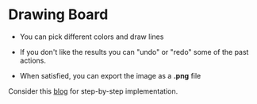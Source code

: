 # Drawing Board

- You can pick different colors and draw lines

- If you don't like the results you can "undo" or "redo" some of the past actions.

- When satisfied, you can export the image as a **.png** file

Consider this [blog](https://bhaveek.hashnode.dev/make-a-drawing-board-using-react-typescript-and-redux-toolkit) for step-by-step implementation.
